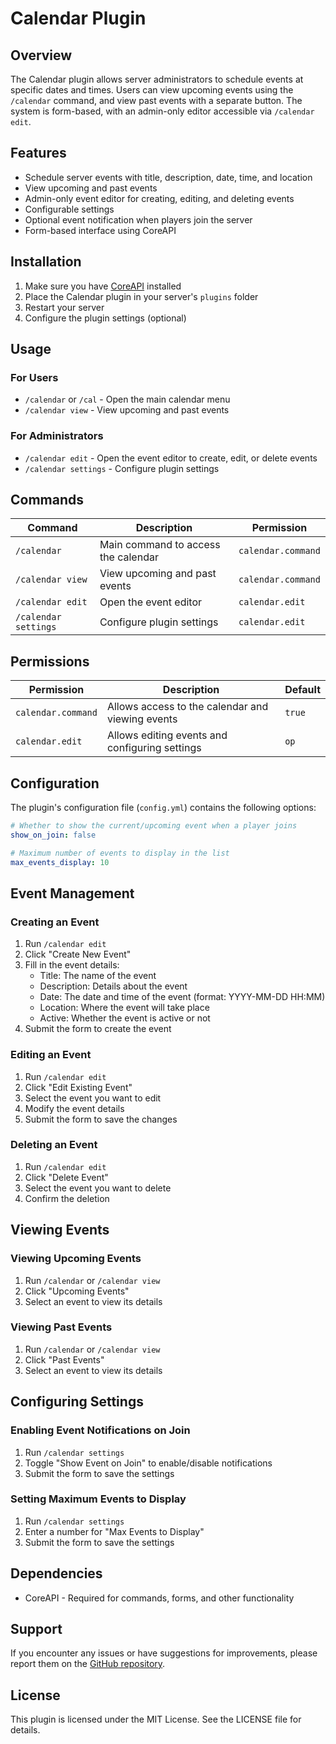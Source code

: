# Calendar Plugin

## Overview
The Calendar plugin allows server administrators to schedule events at specific dates and times. Users can view upcoming events using the `/calendar` command, and view past events with a separate button. The system is form-based, with an admin-only editor accessible via `/calendar edit`.

## Features
- Schedule server events with title, description, date, time, and location
- View upcoming and past events
- Admin-only event editor for creating, editing, and deleting events
- Configurable settings
- Optional event notification when players join the server
- Form-based interface using CoreAPI

## Installation
1. Make sure you have [CoreAPI](https://github.com/JonasWindmann/CoreAPI) installed
2. Place the Calendar plugin in your server's `plugins` folder
3. Restart your server
4. Configure the plugin settings (optional)

## Usage

### For Users
- `/calendar` or `/cal` - Open the main calendar menu
- `/calendar view` - View upcoming and past events

### For Administrators
- `/calendar edit` - Open the event editor to create, edit, or delete events
- `/calendar settings` - Configure plugin settings

## Commands

| Command | Description | Permission |
|---------|-------------|------------|
| `/calendar` | Main command to access the calendar | `calendar.command` |
| `/calendar view` | View upcoming and past events | `calendar.command` |
| `/calendar edit` | Open the event editor | `calendar.edit` |
| `/calendar settings` | Configure plugin settings | `calendar.edit` |

## Permissions

| Permission | Description | Default |
|------------|-------------|---------|
| `calendar.command` | Allows access to the calendar and viewing events | `true` |
| `calendar.edit` | Allows editing events and configuring settings | `op` |

## Configuration
The plugin's configuration file (`config.yml`) contains the following options:

```yaml
# Whether to show the current/upcoming event when a player joins
show_on_join: false

# Maximum number of events to display in the list
max_events_display: 10
```

## Event Management

### Creating an Event
1. Run `/calendar edit`
2. Click "Create New Event"
3. Fill in the event details:
   - Title: The name of the event
   - Description: Details about the event
   - Date: The date and time of the event (format: YYYY-MM-DD HH:MM)
   - Location: Where the event will take place
   - Active: Whether the event is active or not
4. Submit the form to create the event

### Editing an Event
1. Run `/calendar edit`
2. Click "Edit Existing Event"
3. Select the event you want to edit
4. Modify the event details
5. Submit the form to save the changes

### Deleting an Event
1. Run `/calendar edit`
2. Click "Delete Event"
3. Select the event you want to delete
4. Confirm the deletion

## Viewing Events

### Viewing Upcoming Events
1. Run `/calendar` or `/calendar view`
2. Click "Upcoming Events"
3. Select an event to view its details

### Viewing Past Events
1. Run `/calendar` or `/calendar view`
2. Click "Past Events"
3. Select an event to view its details

## Configuring Settings

### Enabling Event Notifications on Join
1. Run `/calendar settings`
2. Toggle "Show Event on Join" to enable/disable notifications
3. Submit the form to save the settings

### Setting Maximum Events to Display
1. Run `/calendar settings`
2. Enter a number for "Max Events to Display"
3. Submit the form to save the settings

## Dependencies
- CoreAPI - Required for commands, forms, and other functionality

## Support
If you encounter any issues or have suggestions for improvements, please report them on the [GitHub repository](https://github.com/JonasWindmann/Calendar/issues).

## License
This plugin is licensed under the MIT License. See the LICENSE file for details.